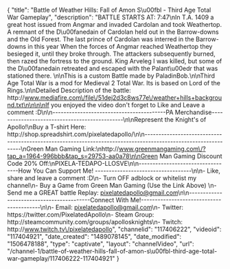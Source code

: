 {
    "title": "Battle of Weather Hills: Fall of Amon S\u00fbl - Third Age Total War Gameplay",
    "description": "BATTLE STARTS AT: 7:47\nIn T.A. 1409 a great host issued from Angmar and invaded Cardolan and took Weathertop. A remnant of the D\u00fanedain of Cardolan held out in the Barrow-downs and the Old Forest. The last prince of Cardolan was interred in the Barrow-downs in this year When the forces of Angmar reached Weathertop they besieged it, until they broke through. The attackers subsequently burned, then razed the fortress to the ground. King Arveleg I was killed, but some of the D\u00fanedain retreated and escaped with the Palant\u00edr that was stationed there. \n\nThis is a custom Battle made by PaladinBob.\n\nThird Age Total War is a mod for Medieval 2 Total War.  Its is based on Lord of the Rings.\n\nDetailed Description of the battle: http:\/\/www.mediafire.com\/file\/51dej2d3c8ws77e\/weather+hills+background.txt\n\n\n\nIf you enjoyed the video don't forget to Like and Leave a comment :D\n\n-----------------------------------------PA Merchandise----------------------------------------------\n\nRepresent the Knight's of Apollo!\nBuy a T-shirt Here: http:\/\/shop.spreadshirt.com\/pixelatedapollo\/\n\n---------------------------------------------------------------------------------------------------------------\nGreen Man Gaming Link:\nhttp:\/\/www.greenmangaming.com\/?tap_a=1964-996bbb&tap_s=29753-aa0a78\n\nGreen Man Gaming Discount Code 20% Off:\nPIXELA-TEDAPO-LLOSVE\n\n----------------------------------How You Can Support Me! -----------------------------------\n\n- Like, share and leave a comment :D\n- Turn OFF adblock or whitelist my channel\n- Buy a Game from Green Man Gaming (Use the Link Above) \n- Send me a GREAT battle Replay: pixelatedapollo@gmail.com\n\n------------------------------------------Connect With Me!-----------------------------------------\n\n- Email: pixelatedapollo@gmail.com\n- Twitter: https:\/\/twitter.com\/PixelatedApollo\n- Steam Group:  http:\/\/steamcommunity.com\/groups\/apollosknights\n- Twitch: http:\/\/www.twitch.tv\/pixelatedapollo",
    "channelid": "117406222",
    "videoid": "117404921",
    "date_created": "1489078145",
    "date_modified": "1506478188",
    "type": "captivate",
    "layout": "channelVideo",
    "url": "\/channel-1\/battle-of-weather-hills-fall-of-amon-s\u00fbl-third-age-total-war-gameplay\/117406222-117404921"
}